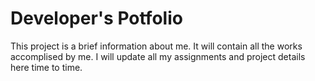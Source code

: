 # Developer's Potfolio

This project is a brief information about me. It will contain all the works accomplised by me. I will update all my assignments and project details here time to time. 

